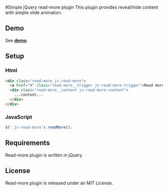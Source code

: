 #Simple jQuery read-more plugin
This plugin provides reveal/hide content with simple slide animation.

## Demo
See **[demo](http://primemodule.github.io/read-more/)**.

## Setup

### Html
```html
<div class="read-more js-read-more">
  <a href="#" class="read-more__trigger js-read-more-trigger">Read more</a>
  <div class="read-more__content js-read-more-content">
    ...content...
  </div>
</div>
```

### JavaScript
```javascript
$('.js-read-more').readMore();
```

## Requirements
Read-more plugin is written in jQuery

## License
Read-more plugin is released under an MIT License.
